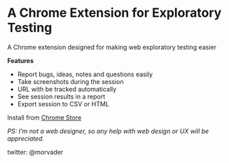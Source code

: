 # A Chrome Extension for Exploratory Testing

A Chrome extension designed for making web exploratory testing easier

**Features**

 - Report bugs, ideas, notes and questions easily
 - Take screenshots during the session
 - URL with be tracked automatically
 - See session results in a report
 - Export session to CSV or HTML


Install from [Chrome Store](https://chrome.google.com/webstore/detail/exploratory-testing-chrom/khigmghadjljgjpamimgjjmpmlbgmekj)

_PS: I'm not a web designer, so any help with web design or UX will be appreciated._

twitter: @morvader
